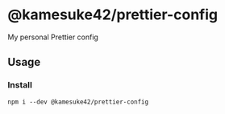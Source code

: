 # @kamesuke42/prettier-config

My personal Prettier config

## Usage

### Install

```
npm i --dev @kamesuke42/prettier-config
```
